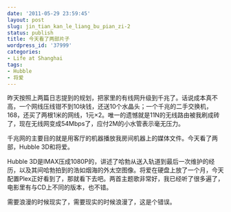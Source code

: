 ```yaml
---
date: '2011-05-29 23:59:45'
layout: post
slug: jin_tian_kan_le_liang_bu_pian_zi-2
status: publish
title: 今天看了两部片子
wordpress_id: '37999'
categories:
- Life at Shanghai
tags:
- Hubble
- 将爱
---
```


昨天按照上两篇日志提到的规划，把家里的有线网升级到千兆了。话说成本真不高，一个网线压线钳不到10块钱，还送10个水晶头；一个千兆的二手交换机，168，还买了两根1米的网线，1元×2。唯一的遗憾就是11N的无线路由被我刷成砖了，现在无线网变成54Mbps了，应付2M的小水管表示毫无压力。

千兆网的主要目的就是用客厅的机器播放我房间机器上的媒体文件。今天看了两部，Hubble 3D和将爱。

Hubble 3D是IMAX压成1080P的，讲述了哈勃从送入轨道到最后一次维护的经历，以及其间哈勃拍到的浩如烟海的外太空图像。将爱在硬盘上放了一个月，今天配置Plex正好看到了，那就看下去吧。两首主题歌非常好，我已经听了很多遍了，电影里有与CD上不同的版本，也不错。

需要浪漫的时候现实了，需要现实的时候浪漫了，这是个错误。
